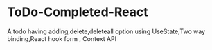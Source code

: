 # ToDo-Completed-React
A todo having adding,delete,deleteall option using UseState,Two way binding,React hook form , Context API 
